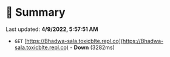 # 📖 Summary
Last updated: **4/9/2022, 5:57:51 AM**

- `GET` [https://Bhadwa-sala.toxicblte.repl.co](https://Bhadwa-sala.toxicblte.repl.co) - **Down** (3282ms)
